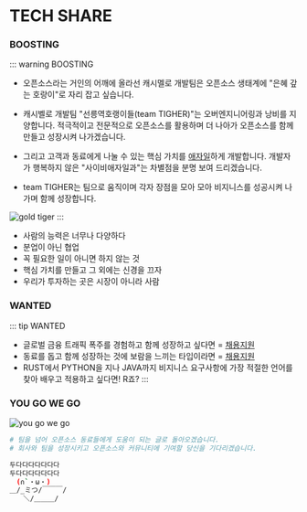 # TECH SHARE
### BOOSTING
::: warning BOOSTING
- 오픈소스라는 거인의 어깨에 올라선 캐시멜로 개발팀은 오픈소스 생태계에 "은혜 갚는 호랑이"로 자리 잡고 싶습니다.

- 캐시벨로 개발팀 "선릉역호랭이들(team TIGHER)"는 오버엔지니어링과 낭비를 지양합니다. 적극적이고 전문적으로 오픈소스를 활용하며 더 나아가 오픈소스를 함께 만들고 성장시켜 나가겠습니다.

- 그리고 고객과 동료에게 나눌 수 있는 핵심 가치를 [애자일](https://agilemanifesto.org/iso/ko/manifesto.html)하게 개발합니다. 개발자가 행복하지 않은 "사이비애자일과"는 차별점을 분명 보여 드리겠습니다.

- team TIGHER는 팀으로 움직이며 각자 장점을 모아 모아 비지니스를 성공시켜 나가며 함께 성장합니다.

![gold tiger](/images/tiger-stern-gold-640.png)
:::

- 사람의 능력은 너무나 다양하다
- 분업이 아닌 협업
- 꼭 필요한 일이 아니면 하지 않는 것
- 핵심 가치를 만들고 그 외에는 신경을 끄자
- 우리가 투자하는 곳은 시장이 아니라 사람

### WANTED
::: tip WANTED
- 글로벌 금융 트래픽 폭주를 경험하고 함께 성장하고 싶다면 = [채용지원](/team/recruit/)
- 동료를 돕고 함께 성장하는 것에 보람을 느끼는 타입이라면 = [채용지원](/team/recruit/)
- RUST에서 PYTHON을 지나 JAVA까지 비지니스 요구사항에 가장 적절한 언어를 찾아 배우고 적용하고 싶다면! R죠?
:::

### YOU GO WE GO
![you go we go](https://y.yarn.co/6cac959a-cd1c-4f02-a94e-3d0857f56a85_text.gif)

``` bash
# 팀을 넘어 오픈소스 동료들에게 도움이 되는 글로 돌아오겠습니다.
# 회사와 팀을 성장시키고 오픈소스와 커뮤니티에 기여할 당신을 기다리겠습니다.

두다다다다다다다
두다다다다다다다
　(∩`・ω・)
＿/_ミつ/￣￣￣/
　　＼/＿＿＿/
```